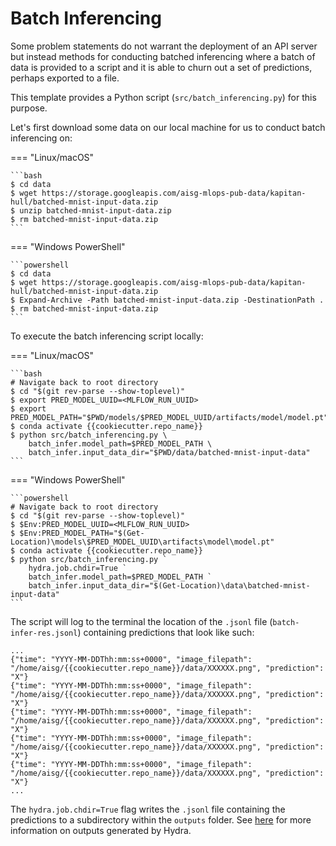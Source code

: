 # Batch Inferencing

Some problem statements do not warrant the deployment of an API server
but instead methods for conducting batched inferencing where a batch
of data is provided to a script and it is able to churn out a set of
predictions, perhaps exported to a file.

This template provides a Python script (`src/batch_inferencing.py`) for
this purpose.

Let's first download some data on our local machine for us to conduct
batch inferencing on:

=== "Linux/macOS"

    ```bash
    $ cd data
    $ wget https://storage.googleapis.com/aisg-mlops-pub-data/kapitan-hull/batched-mnist-input-data.zip
    $ unzip batched-mnist-input-data.zip
    $ rm batched-mnist-input-data.zip
    ```

=== "Windows PowerShell"

    ```powershell
    $ cd data
    $ wget https://storage.googleapis.com/aisg-mlops-pub-data/kapitan-hull/batched-mnist-input-data.zip
    $ Expand-Archive -Path batched-mnist-input-data.zip -DestinationPath .
    $ rm batched-mnist-input-data.zip
    ```

To execute the batch inferencing script locally:

=== "Linux/macOS"

    ```bash
    # Navigate back to root directory
    $ cd "$(git rev-parse --show-toplevel)"
    $ export PRED_MODEL_UUID=<MLFLOW_RUN_UUID>
    $ export PRED_MODEL_PATH="$PWD/models/$PRED_MODEL_UUID/artifacts/model/model.pt"
    $ conda activate {{cookiecutter.repo_name}}
    $ python src/batch_inferencing.py \
        batch_infer.model_path=$PRED_MODEL_PATH \
        batch_infer.input_data_dir="$PWD/data/batched-mnist-input-data"
    ```

=== "Windows PowerShell"

    ```powershell
    # Navigate back to root directory
    $ cd "$(git rev-parse --show-toplevel)"
    $ $Env:PRED_MODEL_UUID=<MLFLOW_RUN_UUID>
    $ $Env:PRED_MODEL_PATH="$(Get-Location)\models\$PRED_MODEL_UUID\artifacts\model\model.pt"
    $ conda activate {{cookiecutter.repo_name}}
    $ python src/batch_inferencing.py `
        hydra.job.chdir=True `
        batch_infer.model_path=$PRED_MODEL_PATH `
        batch_infer.input_data_dir="$(Get-Location)\data\batched-mnist-input-data"
    ```

The script will log to the terminal the location of the
`.jsonl` file (`batch-infer-res.jsonl`) containing predictions that
look like such:

```jsonl
...
{"time": "YYYY-MM-DDThh:mm:ss+0000", "image_filepath": "/home/aisg/{{cookiecutter.repo_name}}/data/XXXXXX.png", "prediction": "X"}
{"time": "YYYY-MM-DDThh:mm:ss+0000", "image_filepath": "/home/aisg/{{cookiecutter.repo_name}}/data/XXXXXX.png", "prediction": "X"}
{"time": "YYYY-MM-DDThh:mm:ss+0000", "image_filepath": "/home/aisg/{{cookiecutter.repo_name}}/data/XXXXXX.png", "prediction": "X"}
{"time": "YYYY-MM-DDThh:mm:ss+0000", "image_filepath": "/home/aisg/{{cookiecutter.repo_name}}/data/XXXXXX.png", "prediction": "X"}
{"time": "YYYY-MM-DDThh:mm:ss+0000", "image_filepath": "/home/aisg/{{cookiecutter.repo_name}}/data/XXXXXX.png", "prediction": "X"}
...
```

The `hydra.job.chdir=True` flag writes the `.jsonl` file containing
the predictions to a subdirectory within the `outputs` folder. See
[here](https://hydra.cc/docs/tutorials/basic/running_your_app/working_directory/)
for more information on outputs generated by Hydra.
